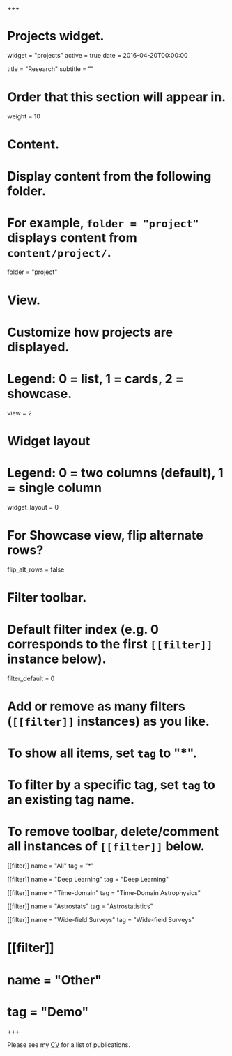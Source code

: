 +++
# Projects widget.
widget = "projects"
active = true
date = 2016-04-20T00:00:00

title = "Research"
subtitle = ""

# Order that this section will appear in.
weight = 10

# Content.
# Display content from the following folder.
# For example, `folder = "project"` displays content from `content/project/`.
folder = "project"

# View.
# Customize how projects are displayed.
# Legend: 0 = list, 1 = cards, 2 = showcase.
view = 2

# Widget layout
# Legend: 0 = two columns (default), 1 = single column
widget_layout = 0

# For Showcase view, flip alternate rows?
flip_alt_rows = false

# Filter toolbar.

# Default filter index (e.g. 0 corresponds to the first `[[filter]]` instance below).
filter_default = 0

# Add or remove as many filters (`[[filter]]` instances) as you like.
# To show all items, set `tag` to "*".
# To filter by a specific tag, set `tag` to an existing tag name.
# To remove toolbar, delete/comment all instances of `[[filter]]` below.
[[filter]]
  name = "All"
  tag = "*"

[[filter]]
   name = "Deep Learning"
   tag = "Deep Learning"

[[filter]]
   name = "Time-domain"
   tag = "Time-Domain Astrophysics"

[[filter]]
   name = "Astrostats"
   tag = "Astrostatistics"

[[filter]]
   name = "Wide-field Surveys"
   tag = "Wide-field Surveys"
#
# [[filter]]
#   name = "Other"
#   tag = "Demo"

+++

Please see my [CV](http://gnarayan.github.io/files/GauthamNarayan_CV.pdf) for a list of publications.
